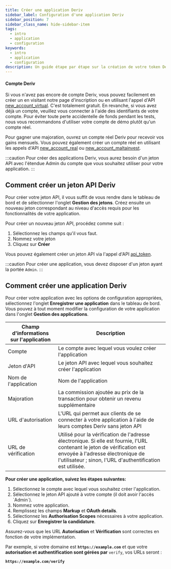 ```yaml
---
title: Créer une application Deriv
sidebar_label: Configuration d'une application Deriv
sidebar_position: 7
sidebar_class_name: hide-sidebar-item
tags:
  - intro
  - application
  - configuration
keywords:
  - intro
  - application
  - configuration
description: Un guide étape par étape sur la création de votre token Deriv API et la construction de votre application de trading avec l'aide de notre API de trading. En savoir plus.
---
```


#### Compte Deriv

Si vous n'avez pas encore de compte Deriv, vous pouvez facilement en créer un en visitant notre page d'inscription ou en utilisant l'appel d'API <a href="api-explorer#new_account_virtual" target="_blank" rel="noopener noreferrer">new_account_virtual</a>. C'est totalement gratuit. En revanche, si vous avez déjà un compte, veuillez vous connecter à l'aide des identifiants de votre compte. Pour éviter toute perte accidentelle de fonds pendant les tests, nous vous recommandons d'utiliser votre compte de démo plutôt qu'un compte réel.

Pour gagner une majoration, ouvrez un compte réel Deriv pour recevoir vos gains mensuels. Vous pouvez également créer un compte réel en utilisant les appels d'API <a href="api-explorer#new_account_real" target="_blank" rel="noopener noreferrer">new_account_real</a> ou <a href="api-explorer#new_account_maltainvest" target="_blank" rel="noopener noreferrer">new_account_maltainvest</a>.

:::caution
Pour créer des applications Deriv, vous aurez besoin d'un jeton API avec l'étendue Admin du compte que vous souhaitez utiliser pour votre application.
:::

## Comment créer un jeton API Deriv

Pour créer votre jeton API, il vous suffit de vous rendre dans le tableau de bord et de sélectionner l'onglet **Gestion des jetons**. Créez ensuite un nouveau jeton correspondant au niveau d'accès requis pour les fonctionnalités de votre application.

Pour créer un nouveau jeton API, procédez comme suit :

1. Sélectionnez les champs qu'il vous faut.
2. Nommez votre jeton
3. Cliquez sur **Créer**

Vous pouvez également créer un jeton API via l'appel d'API <a href="api-explorer#api_token" target="_blank" rel="noopener noreferrer">api_token</a>.

:::caution
Pour créer une application, vous devez disposer d'un jeton ayant la portée `Admin`.
:::

## Comment créer une application Deriv

Pour créer votre application avec les options de configuration appropriées, sélectionnez l'onglet **Enregistrer une application** dans le tableau de bord. Vous pouvez à tout moment modifier la configuration de votre application dans l'onglet **Gestion des applications**.

| Champ d'informations sur l'application | Description                                                                                                                                                                                                                                                 |
| -------------------------------------- | ----------------------------------------------------------------------------------------------------------------------------------------------------------------------------------------------------------------------------------------------------------- |
| Compte                                 | Le compte avec lequel vous voulez créer l'application                                                                                                                                                                                                       |
| Jeton d'API                            | Le jeton API avec lequel vous souhaitez créer l'application                                                                                                                                                                                                 |
| Nom de l'application                   | Nom de l'application                                                                                                                                                                                                                                        |
| Majoration                             | La commission ajoutée au prix de la transaction pour obtenir un revenu supplémentaire                                                                                                                                                                       |
| URL d'autorisation                     | L'URL qui permet aux clients de se connecter à votre application à l'aide de leurs comptes Deriv sans jeton API                                                                                                                                             |
| URL de vérification                    | Utilisé pour la vérification de l'adresse électronique. Si elle est fournie, l'URL contenant le jeton de vérification est envoyée à l'adresse électronique de l'utilisateur ; sinon, l'URL d'authentification est utilisée. |

**Pour créer une application, suivez les étapes suivantes:**

1. Sélectionnez le compte avec lequel vous souhaitez créer l'application.
2. Sélectionnez le jeton API ajouté à votre compte (il doit avoir l'accès \`Admin\`).
3. Nommez votre application.
4. Remplissez les champs **Markup** et **OAuth details**.
5. Sélectionnez les **Authorisation Scopes** nécessaires à votre application.
6. Cliquez sur **Enregistrer la candidature**.

Assurez-vous que les URL **Autorisation** et **Vérification** sont correctes en fonction de votre implémentation.

Par exemple, si votre domaine est **`https://example.com`** et que votre **autorisation et authentification sont gérées par** `verify`, vos URLs seront :

**`https://example.com/verify`**
